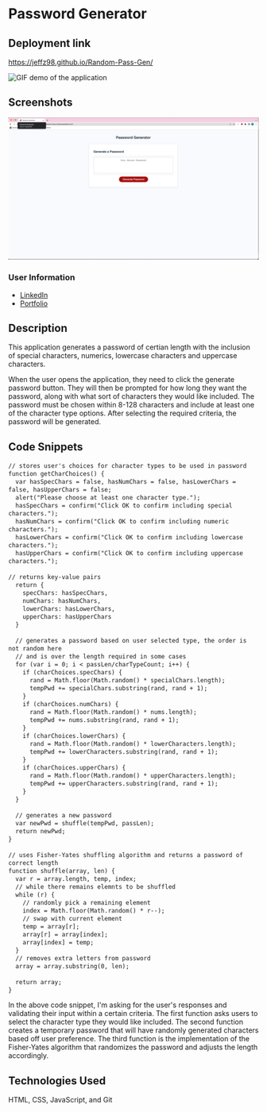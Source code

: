 # Password Generator

## Deployment link

https://jeffz98.github.io/Random-Pass-Gen/

![GIF demo of the application](./assets/images/demo.gif)

## Screenshots
![Screenshot of the application's landing page](./assets/images/PassGenSS.png)

### User Information
- [LinkedIn](https://www.linkedin.com/in/jeffrey-zhang-52315522a/)
- [Portfolio](https://jeffz98.github.io/Twilights_Portfolio/)

## Description
This application generates a password of certian length with the inclusion of special characters, numerics, lowercase characters and uppercase characters.

When the user opens the application, they need to click the generate password button. They will then be prompted for how long they want the password, along with what sort of characters they would like included. The password must be chosen within 8-128 characters and include at least one of the character type options. After selecting the required criteria, the password will be generated.

## Code Snippets

```
// stores user's choices for character types to be used in password
function getCharChoices() {
  var hasSpecChars = false, hasNumChars = false, hasLowerChars = false, hasUpperChars = false;
  alert("Please choose at least one character type.");
  hasSpecChars = confirm("Click OK to confirm including special characters.");
  hasNumChars = confirm("Click OK to confirm including numeric characters.");
  hasLowerChars = confirm("Click OK to confirm including lowercase characters.");
  hasUpperChars = confirm("Click OK to confirm including uppercase characters.");

// returns key-value pairs
  return {
    specChars: hasSpecChars,
    numChars: hasNumChars,
    lowerChars: hasLowerChars,
    upperChars: hasUpperChars
  }

  // generates a password based on user selected type, the order is not random here 
  // and is over the length required in some cases
  for (var i = 0; i < passLen/charTypeCount; i++) {
    if (charChoices.specChars) {
      rand = Math.floor(Math.random() * specialChars.length);
      tempPwd += specialChars.substring(rand, rand + 1);
    }
    if (charChoices.numChars) {
      rand = Math.floor(Math.random() * nums.length);
      tempPwd += nums.substring(rand, rand + 1);
    }
    if (charChoices.lowerChars) {
      rand = Math.floor(Math.random() * lowerCharacters.length);
      tempPwd += lowerCharacters.substring(rand, rand + 1);
    }
    if (charChoices.upperChars) {
      rand = Math.floor(Math.random() * upperCharacters.length);
      tempPwd += upperCharacters.substring(rand, rand + 1);
    }
  }

  // generates a new password
  var newPwd = shuffle(tempPwd, passLen);
  return newPwd;
}

// uses Fisher-Yates shuffling algorithm and returns a password of correct length
function shuffle(array, len) {
  var r = array.length, temp, index;
  // while there remains elemnts to be shuffled
  while (r) {
    // randomly pick a remaining element
    index = Math.floor(Math.random() * r--);
    // swap with current element
    temp = array[r];
    array[r] = array[index];
    array[index] = temp;
  }
  // removes extra letters from password
  array = array.substring(0, len);

  return array;
}
```

In the above code snippet, I'm asking for the user's responses and validating their input within a certain criteria. The first function asks users to select the character type they would like included. The second function creates a temporary password that will have randomly generated characters based off user preference. The third function is the implementation of the Fisher-Yates algorithm that randomizes the password and adjusts the length accordingly.


## Technologies Used

HTML, CSS, JavaScript, and Git




